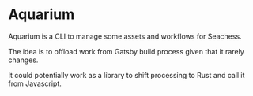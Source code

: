 # Aquarium

Aquarium is a CLI to manage some assets and workflows for Seachess.

The idea is to offload work from Gatsby build process given that it rarely
changes.

It could potentially work as a library to shift processing to Rust and call it
from Javascript.
